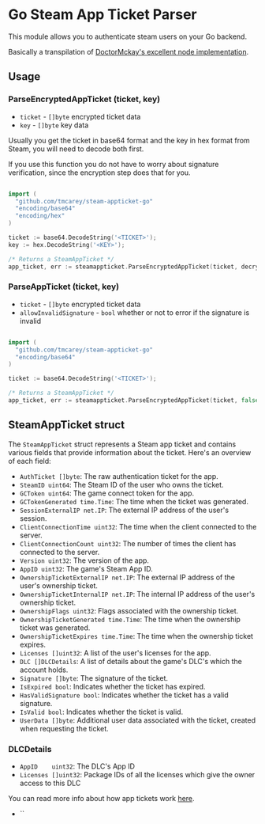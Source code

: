 # Go Steam App Ticket Parser

This module allows you to authenticate steam users on your Go backend. 

Basically a transpilation of [DoctorMckay's excellent node implementation](https://github.com/DoctorMcKay/node-steam-appticket/tree/master/components).

## Usage

### ParseEncryptedAppTicket (ticket, key)
- `ticket` - `[]byte` encrypted ticket data
- `key` - `[]byte` key data

Usually you get the ticket in base64 format and the key in hex format from Steam, you will need to decode both first.

If you use this function you do not have to worry about signature verification, since the encryption step does that for you.

```go

import (
  "github.com/tmcarey/steam-appticket-go"
  "encoding/base64"
  "encoding/hex"
)

ticket := base64.DecodeString('<TICKET>');
key := hex.DecodeString('<KEY>');

/* Returns a SteamAppTicket */
app_ticket, err := steamappticket.ParseEncryptedAppTicket(ticket, decryptionKey)
```

### ParseAppTicket (ticket, key)
- `ticket` - `[]byte` encrypted ticket data
- `allowInvalidSignature` - `bool` whether or not to error if the signature is invalid

```go

import (
  "github.com/tmcarey/steam-appticket-go"
  "encoding/base64"
)

ticket := base64.DecodeString('<TICKET>');

/* Returns a SteamAppTicket */
app_ticket, err := steamappticket.ParseEncryptedAppTicket(ticket, false)
```

## SteamAppTicket struct

The `SteamAppTicket` struct represents a Steam app ticket and contains various fields that provide information about the ticket. Here's an overview of each field:

- `AuthTicket []byte`: The raw authentication ticket for the app.
- `SteamID uint64`: The Steam ID of the user who owns the ticket.
- `GCToken uint64`: The game connect token for the app.
- `GCTokenGenerated time.Time`: The time when the ticket was generated.
- `SessionExternalIP net.IP`: The external IP address of the user's session.
- `ClientConnectionTime uint32`: The time when the client connected to the server.
- `ClientConnectionCount uint32`: The number of times the client has connected to the server.
- `Version uint32`: The version of the app.
- `AppID uint32`: The game's Steam App ID.
- `OwnershipTicketExternalIP net.IP`: The external IP address of the user's ownership ticket.
- `OwnershipTicketInternalIP net.IP`: The internal IP address of the user's ownership ticket.
- `OwnershipFlags uint32`: Flags associated with the ownership ticket.
- `OwnershipTicketGenerated time.Time`: The time when the ownership ticket was generated.
- `OwnershipTicketExpires time.Time`: The time when the ownership ticket expires.
- `Licenses []uint32`: A list of the user's licenses for the app.
- `DLC []DLCDetails`: A list of details about the game's DLC's which the account holds.
- `Signature []byte`: The signature of the ticket.
- `IsExpired bool`: Indicates whether the ticket has expired.
- `HasValidSignature bool`: Indicates whether the ticket has a valid signature.
- `IsValid bool`: Indicates whether the ticket is valid.
- `UserData []byte`: Additional user data associated with the ticket, created when requesting the ticket.

### DLCDetails

- `AppID    uint32`: The DLC's App ID
-	`Licenses []uint32`: Package IDs of all the licenses which give the owner access to this DLC

You can read more info about how app tickets work [here](https://github.com/DoctorMcKay/node-steam-user/wiki/Steam-App-Auth).

- ``
